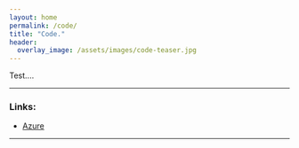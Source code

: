 ```yaml
---
layout: home
permalink: /code/
title: "Code."
header:
  overlay_image: /assets/images/code-teaser.jpg
---
```


Test....

---

### Links:

- [Azure](https://azure.com/)

---
